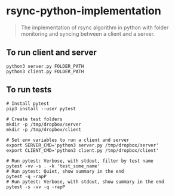 # rsync-python-implementation

> The implementation of rsync algorithm in python with folder monitoring and syncing between a client and a server.

## To run client and server

```
python3 server.py FOLDER_PATH
python3 client.py FOLDER_PATH
```

## To run tests

```
# Install pytest
pip3 install --user pytest

# Create test folders
mkdir -p /tmp/dropbox/server
mkdir -p /tmp/dropbox/client

# Set env variables to run a client and server
export SERVER_CMD='python3 server.py /tmp/dropbox/server'
export CLIENT_CMD='python3 client.py /tmp/dropbox/client'

# Run pytest: Verbose, with stdout, filter by test name
pytest -vv -s . -k 'test_some_name'
# Run pytest: Quiet, show summary in the end
pytest -q -rapP
# Run pytest: Verbose, with stdout, show summary in the end
pytest -s -vv -q -rapP
